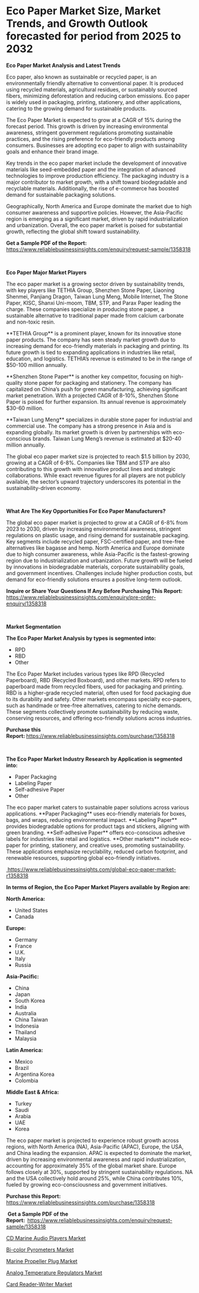 <p><h1>Eco Paper Market Size, Market Trends, and Growth Outlook forecasted for period from 2025 to 2032</h1></p><p><strong>Eco Paper Market Analysis and Latest Trends</strong></p>
<p><p>Eco paper, also known as sustainable or recycled paper, is an environmentally friendly alternative to conventional paper. It is produced using recycled materials, agricultural residues, or sustainably sourced fibers, minimizing deforestation and reducing carbon emissions. Eco paper is widely used in packaging, printing, stationery, and other applications, catering to the growing demand for sustainable products.</p><p>The Eco Paper Market is expected to grow at a CAGR of 15% during the forecast period. This growth is driven by increasing environmental awareness, stringent government regulations promoting sustainable practices, and the rising preference for eco-friendly products among consumers. Businesses are adopting eco paper to align with sustainability goals and enhance their brand image.</p><p>Key trends in the eco paper market include the development of innovative materials like seed-embedded paper and the integration of advanced technologies to improve production efficiency. The packaging industry is a major contributor to market growth, with a shift toward biodegradable and recyclable materials. Additionally, the rise of e-commerce has boosted demand for sustainable packaging solutions.</p><p>Geographically, North America and Europe dominate the market due to high consumer awareness and supportive policies. However, the Asia-Pacific region is emerging as a significant market, driven by rapid industrialization and urbanization. Overall, the eco paper market is poised for substantial growth, reflecting the global shift toward sustainability.</p></p>
<p><strong>Get a Sample PDF of the Report:&nbsp;</strong> <a href="https://www.reliablebusinessinsights.com/enquiry/request-sample/1358318?utm_campaign=2179&utm_medium=2&utm_source=Github&utm_content=ia&utm_term=24012025&utm_id=eco-paper">https://www.reliablebusinessinsights.com/enquiry/request-sample/1358318</a></p>
<p>&nbsp;</p>
<p><strong>Eco Paper Major Market Players</strong></p>
<p><p>The eco paper market is a growing sector driven by sustainability trends, with key players like TETHIA Group, Shenzhen Stone Paper, Liaoning Shenmei, Panjiang Dragon, Taiwan Lung Meng, Mobile Internet, The Stone Paper, KISC, Shanxi Uni-moom, TBM, STP, and Parax Paper leading the charge. These companies specialize in producing stone paper, a sustainable alternative to traditional paper made from calcium carbonate and non-toxic resin.</p><p>**TETHIA Group** is a prominent player, known for its innovative stone paper products. The company has seen steady market growth due to increasing demand for eco-friendly materials in packaging and printing. Its future growth is tied to expanding applications in industries like retail, education, and logistics. TETHIA’s revenue is estimated to be in the range of $50-100 million annually.</p><p>**Shenzhen Stone Paper** is another key competitor, focusing on high-quality stone paper for packaging and stationery. The company has capitalized on China’s push for green manufacturing, achieving significant market penetration. With a projected CAGR of 8-10%, Shenzhen Stone Paper is poised for further expansion. Its annual revenue is approximately $30-60 million.</p><p>**Taiwan Lung Meng** specializes in durable stone paper for industrial and commercial use. The company has a strong presence in Asia and is expanding globally. Its market growth is driven by partnerships with eco-conscious brands. Taiwan Lung Meng’s revenue is estimated at $20-40 million annually.</p><p>The global eco paper market size is projected to reach $1.5 billion by 2030, growing at a CAGR of 6-8%. Companies like TBM and STP are also contributing to this growth with innovative product lines and strategic collaborations. While exact revenue figures for all players are not publicly available, the sector’s upward trajectory underscores its potential in the sustainability-driven economy.</p></p>
<p>&nbsp;</p>
<p><strong>What Are The Key Opportunities For Eco Paper Manufacturers?</strong></p>
<p><p>The global eco paper market is projected to grow at a CAGR of 6-8% from 2023 to 2030, driven by increasing environmental awareness, stringent regulations on plastic usage, and rising demand for sustainable packaging. Key segments include recycled paper, FSC-certified paper, and tree-free alternatives like bagasse and hemp. North America and Europe dominate due to high consumer awareness, while Asia-Pacific is the fastest-growing region due to industrialization and urbanization. Future growth will be fueled by innovations in biodegradable materials, corporate sustainability goals, and government incentives. Challenges include higher production costs, but demand for eco-friendly solutions ensures a positive long-term outlook.</p></p>
<p><strong>Inquire or Share Your Questions If Any Before Purchasing This Report:</strong> <a href="https://www.reliablebusinessinsights.com/enquiry/pre-order-enquiry/1358318?utm_campaign=2179&utm_medium=2&utm_source=Github&utm_content=ia&utm_term=24012025&utm_id=eco-paper">https://www.reliablebusinessinsights.com/enquiry/pre-order-enquiry/1358318</a></p>
<p>&nbsp;</p>
<p><strong>Market Segmentation</strong></p>
<p><strong>The Eco Paper Market Analysis by types is segmented into:</strong></p>
<p><ul><li>RPD</li><li>RBD</li><li>Other</li></ul></p>
<p><p>The Eco Paper Market includes various types like RPD (Recycled Paperboard), RBD (Recycled Boxboard), and other markets. RPD refers to paperboard made from recycled fibers, used for packaging and printing. RBD is a higher-grade recycled material, often used for food packaging due to its durability and safety. Other markets encompass specialty eco-papers, such as handmade or tree-free alternatives, catering to niche demands. These segments collectively promote sustainability by reducing waste, conserving resources, and offering eco-friendly solutions across industries.</p></p>
<p><strong>Purchase this Report:&nbsp;</strong><a href="https://www.reliablebusinessinsights.com/purchase/1358318?utm_campaign=2179&utm_medium=2&utm_source=Github&utm_content=ia&utm_term=24012025&utm_id=eco-paper">https://www.reliablebusinessinsights.com/purchase/1358318</a></p>
<p>&nbsp;</p>
<p><strong>The Eco Paper Market Industry Research by Application is segmented into:</strong></p>
<p><ul><li>Paper Packaging</li><li>Labeling Paper</li><li>Self-adhesive Paper</li><li>Other</li></ul></p>
<p><p>The eco paper market caters to sustainable paper solutions across various applications. **Paper Packaging** uses eco-friendly materials for boxes, bags, and wraps, reducing environmental impact. **Labeling Paper** provides biodegradable options for product tags and stickers, aligning with green branding. **Self-adhesive Paper** offers eco-conscious adhesive labels for industries like retail and logistics. **Other markets** include eco-paper for printing, stationery, and creative uses, promoting sustainability. These applications emphasize recyclability, reduced carbon footprint, and renewable resources, supporting global eco-friendly initiatives.</p></p>
<p><a href="https://www.reliablebusinessinsights.com/global-eco-paper-market-r1358318?utm_campaign=2179&utm_medium=2&utm_source=Github&utm_content=ia&utm_term=24012025&utm_id=eco-paper">&nbsp;https://www.reliablebusinessinsights.com/global-eco-paper-market-r1358318</a></p>
<p><strong>In terms of Region, the Eco Paper Market Players available by Region are:</strong></p>
<p>
    <p> <strong> North America: </strong>
        <ul>
            <li>United States</li>
            <li>Canada</li>
        </ul>
        </p> 
    <p> <strong> Europe: </strong>
        <ul>
            <li>Germany</li>
            <li>France</li>
            <li>U.K.</li>
            <li>Italy</li>
            <li>Russia</li>
        </ul>
        </p> 
    <p> <strong> Asia-Pacific: </strong>
        <ul>
            <li>China</li>
            <li>Japan</li>
            <li>South Korea</li>
            <li>India</li>
            <li>Australia</li>
            <li>China Taiwan</li>
            <li>Indonesia</li>
            <li>Thailand</li>
            <li>Malaysia</li>
        </ul>
        </p> 
    <p> <strong> Latin America: </strong>
        <ul>
            <li>Mexico</li>
            <li>Brazil</li>
            <li>Argentina Korea</li>
            <li>Colombia</li>
        </ul>
        </p> 
    <p> <strong> Middle East & Africa: </strong>
        <ul>
            <li>Turkey</li>
            <li>Saudi</li>
            <li>Arabia</li>
            <li>UAE</li>
            <li>Korea</li>
        </ul>
    </p>
    </p>
<p><p>The eco paper market is projected to experience robust growth across regions, with North America (NA), Asia-Pacific (APAC), Europe, the USA, and China leading the expansion. APAC is expected to dominate the market, driven by increasing environmental awareness and rapid industrialization, accounting for approximately 35% of the global market share. Europe follows closely at 30%, supported by stringent sustainability regulations. NA and the USA collectively hold around 25%, while China contributes 10%, fueled by growing eco-consciousness and government initiatives.</p></p>
<p><strong>Purchase this Report: </strong><a href="https://www.reliablebusinessinsights.com/purchase/1358318?utm_campaign=2179&utm_medium=2&utm_source=Github&utm_content=ia&utm_term=24012025&utm_id=eco-paper">https://www.reliablebusinessinsights.com/purchase/1358318</a></p>
<p>&nbsp;<strong>Get a Sample PDF of the Report:&nbsp;&nbsp;</strong><a href="https://www.reliablebusinessinsights.com/enquiry/request-sample/1358318?utm_campaign=2179&utm_medium=2&utm_source=Github&utm_content=ia&utm_term=24012025&utm_id=eco-paper">https://www.reliablebusinessinsights.com/enquiry/request-sample/1358318</a></p>
<p><strong></strong></p>
<p><p><a href="https://www.linkedin.com/pulse/understanding-supply-demand-dynamics-insights-from-cd-marine-rmkef?utm_campaign=2179&utm_medium=2&utm_source=Github&utm_content=ia&utm_term=24012025&utm_id=eco-paper">CD Marine Audio Players Market</a></p><p><a href="https://www.linkedin.com/pulse/bi-color-pyrometers-market-research-future-outlook-forecasted-ikejf?utm_campaign=2179&utm_medium=2&utm_source=Github&utm_content=ia&utm_term=24012025&utm_id=eco-paper">Bi-color Pyrometers Market</a></p><p><a href="https://www.linkedin.com/pulse/impressive-size-global-marine-propeller-plug-market-set-reach-mvk8f?utm_campaign=2179&utm_medium=2&utm_source=Github&utm_content=ia&utm_term=24012025&utm_id=eco-paper">Marine Propeller Plug Market</a></p><p><a href="https://www.linkedin.com/pulse/projected-growth-analog-temperature-regulators-market-anticipating-bpfac?utm_campaign=2179&utm_medium=2&utm_source=Github&utm_content=ia&utm_term=24012025&utm_id=eco-paper">Analog Temperature Regulators Market</a></p><p><a href="https://www.linkedin.com/pulse/exploring-potential-card-reader-writer-marketthe-upcoming-ledhf?utm_campaign=2179&utm_medium=2&utm_source=Github&utm_content=ia&utm_term=24012025&utm_id=eco-paper">Card Reader-Writer Market</a></p></p>